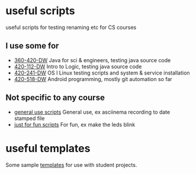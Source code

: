 # useful scripts
useful scripts for testing renaming etc for CS courses

## I use some for

* [360-420-DW](360) Java for sci & engineers, testing java source code
* [420-112-DW](112) Intro to Logic, testing java source code
* [420-241-DW](241) OS I Linux testing scripts and system & service installation
* [420-518-DW](518) Android programming, mostly git automation so far

## Not specific to any course 

* [general use scripts](general) General use, ex asciinema recording to date stamped file
* [just for fun scripts](not-useful) For fun, ex make the leds blink

# useful templates

Some sample [templates](gitRepoTemplates) for use with student projects.
